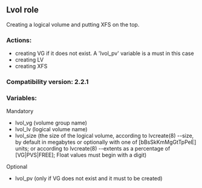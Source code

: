 ## Lvol role
Creating a logical volume and putting XFS on the top.

### Actions:
- creating VG if it does not exist. A 'lvol_pv' variable is a must in this case
- creating LV
- creating XFS

### Compatibility version: 2.2.1

### Variables:
Mandatory
- lvol_vg (volume group name)
- lvol_lv (logical volume name)
- lvol_size (the size of the logical volume, according to lvcreate(8) --size, by default in megabytes or optionally with one of [bBsSkKmMgGtTpPeE] units; or according to lvcreate(8) --extents as a percentage of [VG|PVS|FREE]; Float values must begin with a digit)

Optional
- lvol_pv (only if VG does not exist and it must to be created)
